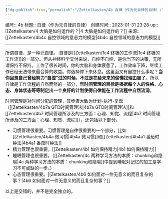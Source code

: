 ```yaml
---
{"dg-publish":true,"permalink":"/Zettelkasten/4b 自律（作为元自律的自律）/","dgPassFrontmatter":true}
---
```


编号:: 4b
标题:: 自律（作为元自律的自律）
创建时间:: 2023-01-31 23:28
up:: [[Zettelkasten/4 大脑是如何运作的？\|4 大脑是如何运作的？]]
来源:: [[Zettelkasten/4b4c 自控领域的意志力的模型\|4b4c 自控领域的意志力的模型]]

---
所谓自律，是一种元自律。
自律是[[Zettelkasten/1c4 终极的工作流\|1c4 终极的工作流]]的一部分。但从神经科学交付来说，自控不自控，是你当下的决策，无所谓保持不保持。工作了很长时间，你的大脑和身体疲惫了，工作效率下降，继续工作已经无法带来最合算的收益。你选择停下来休息。这里面又有自控什么事呢？**当你回想自己曾经努力“自控”过的时候，不过是在给未来的偷懒找理由罢了**。所以自律是工作流程的自然而然的一部分，而**时间管理的目标是根据每个人的性格、心态、身体状态等等制定出一个良好的计划使得自律能在工作流程中自然流淌**。

时间管理是对时间分配的管理，其步骤大致为计划-执行-复盘（[[Zettelkasten/4b7a GTD时间管理法\|4b7a GTD时间管理法]]和[[Zettelkasten/4b7 时间管理所涉及的三方面：心理、知觉、流程\|4b7 时间管理所涉及的三方面：心理、知觉、流程]]），还包括以下部分。
- 习惯管理很重要。习惯管理是自律很重要的一个部分，比如[[Zettelkasten/4b4a 微习惯\|4b4a 微习惯]]和[[Zettelkasten/4b4a1 番茄时钟法\|4b4a1 番茄时钟法]]
- 精力管理也很重要。[[Zettelkasten/4b1 如何保持精力\|4b1 如何保持精力]]
- 睡眠管理也很重要。（[[Zettelkasten/4c 两种学习方法的本质：chunking和隐喻\|4c 两种学习方法的本质：chunking和隐喻]]中提到睡眠对记忆的加工是学习不可或缺的一步。）
- 心态管理很重要。[[Zettelkasten/4b6 如何面对一件无意义的而且复杂的事？\|4b6 如何面对一件无意义的而且复杂的事？]]

以上是交错的，并不是完全独立的。